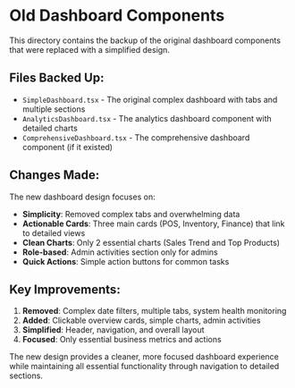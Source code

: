 # Old Dashboard Components

This directory contains the backup of the original dashboard components that were replaced with a simplified design.

## Files Backed Up:

- `SimpleDashboard.tsx` - The original complex dashboard with tabs and multiple sections
- `AnalyticsDashboard.tsx` - The analytics dashboard component with detailed charts
- `ComprehensiveDashboard.tsx` - The comprehensive dashboard component (if it existed)

## Changes Made:

The new dashboard design focuses on:
- **Simplicity**: Removed complex tabs and overwhelming data
- **Actionable Cards**: Three main cards (POS, Inventory, Finance) that link to detailed views
- **Clean Charts**: Only 2 essential charts (Sales Trend and Top Products)
- **Role-based**: Admin activities section only for admins
- **Quick Actions**: Simple action buttons for common tasks

## Key Improvements:

1. **Removed**: Complex date filters, multiple tabs, system health monitoring
2. **Added**: Clickable overview cards, simple charts, admin activities
3. **Simplified**: Header, navigation, and overall layout
4. **Focused**: Only essential business metrics and actions

The new design provides a cleaner, more focused dashboard experience while maintaining all essential functionality through navigation to detailed sections. 